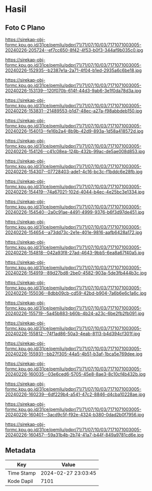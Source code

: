 # Hasil

## Foto C Plano

https://sirekap-obj-formc.kpu.go.id/31ce/pemilu/pdpr/71/71/07/10/03/7171071003005-20240226-205724--ef7cc650-8f42-4f53-b0f3-344af9b035c0.jpg

https://sirekap-obj-formc.kpu.go.id/31ce/pemilu/pdpr/71/71/07/10/03/7171071003005-20240226-152935--b2387e1a-2a71-4f04-b1ed-2935a6c6be18.jpg

https://sirekap-obj-formc.kpu.go.id/31ce/pemilu/pdpr/71/71/07/10/03/7171071003005-20240226-153139--120f070b-614f-44d3-9ab6-3e1f0da78d3a.jpg

https://sirekap-obj-formc.kpu.go.id/31ce/pemilu/pdpr/71/71/07/10/03/7171071003005-20240226-153831--21489553-b1d7-48ec-a27a-f98abbdeb150.jpg

https://sirekap-obj-formc.kpu.go.id/31ce/pemilu/pdpr/71/71/07/10/03/7171071003005-20240226-154013--fe16b2a4-8b9b-42d9-893a-1d58a418572d.jpg

https://sirekap-obj-formc.kpu.go.id/31ce/pemilu/pdpr/71/71/07/10/03/7171071003005-20240226-154126--c41c08ea-124b-432b-99ac-de5ae008d853.jpg

https://sirekap-obj-formc.kpu.go.id/31ce/pemilu/pdpr/71/71/07/10/03/7171071003005-20240226-154307--07728403-ade1-4c16-bc3c-f1bddc6e28fb.jpg

https://sirekap-obj-formc.kpu.go.id/31ce/pemilu/pdpr/71/71/07/10/03/7171071003005-20240226-154419--74a67021-102d-4044-b4ec-4e25bc3e1334.jpg

https://sirekap-obj-formc.kpu.go.id/31ce/pemilu/pdpr/71/71/07/10/03/7171071003005-20240226-154540--2a0c91ae-4491-4999-9376-b6f3d97de451.jpg

https://sirekap-obj-formc.kpu.go.id/31ce/pemilu/pdpr/71/71/07/10/03/7171071003005-20240226-154654--a73dd73c-2e1e-401e-9816-aafb6428a172.jpg

https://sirekap-obj-formc.kpu.go.id/31ce/pemilu/pdpr/71/71/07/10/03/7171071003005-20240226-154818--042a93f8-27ad-4643-9bb5-6ea8a67f40a5.jpg

https://sirekap-obj-formc.kpu.go.id/31ce/pemilu/pdpr/71/71/07/10/03/7171071003005-20240226-154919--89d27bd8-2be0-4582-903a-5de3fb444b3c.jpg

https://sirekap-obj-formc.kpu.go.id/31ce/pemilu/pdpr/71/71/07/10/03/7171071003005-20240226-155036--8dbb09cb-cd59-42bd-b904-7a6b6e6c1a6c.jpg

https://sirekap-obj-formc.kpu.go.id/31ce/pemilu/pdpr/71/71/07/10/03/7171071003005-20240226-155719--5a45b883-b60b-4b24-a23c-6be2fb2fb091.jpg

https://sirekap-obj-formc.kpu.go.id/31ce/pemilu/pdpr/71/71/07/10/03/7171071003005-20240226-155812--74f1ad86-50a3-4eab-8113-b4d394cf301f.jpg

https://sirekap-obj-formc.kpu.go.id/31ce/pemilu/pdpr/71/71/07/10/03/7171071003005-20240226-155931--bb27f305-44a5-4b51-b3af-1bca5e769dee.jpg

https://sirekap-obj-formc.kpu.go.id/31ce/pemilu/pdpr/71/71/07/10/03/7171071003005-20240226-160035--03e6ced6-5705-45e8-8ae3-8c10cf4b432b.jpg

https://sirekap-obj-formc.kpu.go.id/31ce/pemilu/pdpr/71/71/07/10/03/7171071003005-20240226-160239--6df229b4-a541-47c2-8846-d4cba10228ae.jpg

https://sirekap-obj-formc.kpu.go.id/31ce/pemilu/pdpr/71/71/07/10/03/7171071003005-20240226-160401--3acd9c5f-f92e-4324-b380-0dad2b0f7956.jpg

https://sirekap-obj-formc.kpu.go.id/31ce/pemilu/pdpr/71/71/07/10/03/7171071003005-20240226-160457--59a31b4b-2b74-41a7-b44f-849a9781cd6e.jpg


## Metadata

| Key        | Value               |
| ---------- | ------------------- |
| Time Stamp | 2024-02-27 23:03:45 |
| Kode Dapil | 7101                |



